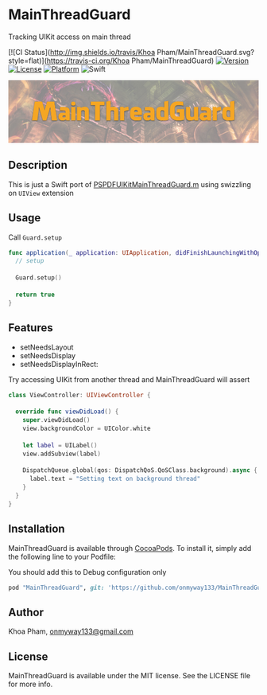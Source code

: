 # MainThreadGuard
Tracking UIKit access on main thread

[![CI Status](http://img.shields.io/travis/Khoa Pham/MainThreadGuard.svg?style=flat)](https://travis-ci.org/Khoa Pham/MainThreadGuard)
[![Version](https://img.shields.io/cocoapods/v/MainThreadGuard.svg?style=flat)](http://cocoapods.org/pods/MainThreadGuard)
[![License](https://img.shields.io/cocoapods/l/MainThreadGuard.svg?style=flat)](http://cocoapods.org/pods/MainThreadGuard)
[![Platform](https://img.shields.io/cocoapods/p/MainThreadGuard.svg?style=flat)](http://cocoapods.org/pods/MainThreadGuard)
![Swift](https://img.shields.io/badge/%20in-swift%203.0-orange.svg)

![](Screenshots/Banner.png)

## Description

This is just a Swift port of [PSPDFUIKitMainThreadGuard.m](https://gist.github.com/steipete/5664345) using swizzling on `UIView` extension

## Usage

Call `Guard.setup` 

```swift
func application(_ application: UIApplication, didFinishLaunchingWithOptions launchOptions: [UIApplicationLaunchOptionsKey: Any]?) -> Bool {
  // setup

  Guard.setup()

  return true
}
```

## Features

- setNeedsLayout
- setNeedsDisplay
- setNeedsDisplayInRect:

Try accessing UIKit from another thread and MainThreadGuard will assert

```swift
class ViewController: UIViewController {

  override func viewDidLoad() {
    super.viewDidLoad()
    view.backgroundColor = UIColor.white

    let label = UILabel()
    view.addSubview(label)

    DispatchQueue.global(qos: DispatchQoS.QoSClass.background).async {
      label.text = "Setting text on background thread"
    }
  }
}
```

## Installation

MainThreadGuard is available through [CocoaPods](http://cocoapods.org). To install
it, simply add the following line to your Podfile:

You should add this to Debug configuration only

```ruby
pod "MainThreadGuard", git: 'https://github.com/onmyway133/MainThreadGuard', configurations: 'Debug'
```

## Author

Khoa Pham, onmyway133@gmail.com

## License

MainThreadGuard is available under the MIT license. See the LICENSE file for more info.
